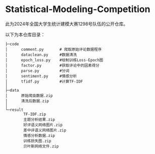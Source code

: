 # Statistical-Modeling-Competition

此为2024年全国大学生统计建模大赛1298号队伍的公开仓库。

以下为本仓库目录：

```
├─code
│      comment.py		# 爬取原始评论数据程序
│      dataclean.py		#数据清洗
│      epoch_loss.py	#绘制训练Loss-Epoch图
│      factor.py		#获取评论中的因素得分
│      parse.py			#分词
│      sentiment.py		#情感分析
│      tfidf.py			#计算TF-IDF
│
├─data
│      原始爬虫数据.zip
│      清洗后数据.zip
│
└─result
        TF-IDF.zip
        主题分析结果.zip
        好评语义网络图片.zip
        差中评语义网络图片.zip
        情感分析数据.zip
        训练损失图.zip
        贝叶斯网络文件.zip
```


